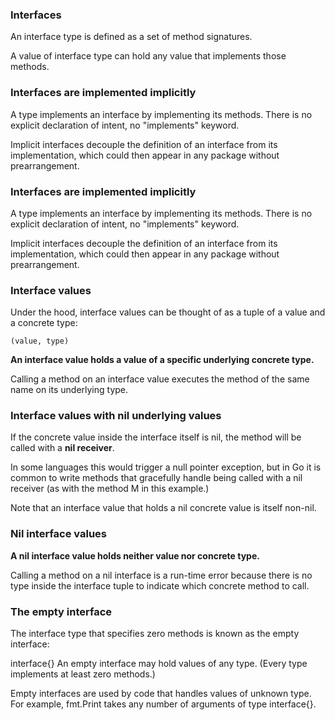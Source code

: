 ### Interfaces

An interface type is defined as a set of method signatures.

A value of interface type can hold any value that implements those methods.

### Interfaces are implemented implicitly

A type implements an interface by implementing its methods. There is no explicit declaration of intent, no "implements" keyword.

Implicit interfaces decouple the definition of an interface from its implementation, which could then appear in any package without prearrangement.

### Interfaces are implemented implicitly

A type implements an interface by implementing its methods. There is no explicit declaration of intent, no "implements" keyword.

Implicit interfaces decouple the definition of an interface from its implementation, which could then appear in any package without prearrangement.

### Interface values

Under the hood, interface values can be thought of as a tuple of a value and a concrete type:

```
(value, type)
```

**An interface value holds a value of a specific underlying concrete type.**

Calling a method on an interface value executes the method of the same name on its underlying type.

### Interface values with nil underlying values

If the concrete value inside the interface itself is nil, the method will be called with a **nil receiver**.

In some languages this would trigger a null pointer exception, but in Go it is common to write methods that gracefully handle being called with a nil receiver (as with the method M in this example.)

Note that an interface value that holds a nil concrete value is itself non-nil.

### Nil interface values

**A nil interface value holds neither value nor concrete type.**

Calling a method on a nil interface is a run-time error because there is no type inside the interface tuple to indicate which concrete method to call.

### The empty interface

The interface type that specifies zero methods is known as the empty interface:

interface{}
An empty interface may hold values of any type. (Every type implements at least zero methods.)

Empty interfaces are used by code that handles values of unknown type. For example, fmt.Print takes any number of arguments of type interface{}.
